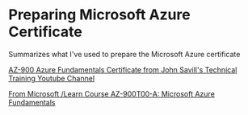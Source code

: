 # Preparing Microsoft Azure Certificate 

Summarizes what I've used to prepare the Microsoft Azure certificate

[AZ-900 Azure Fundamentals Certificate from John Savill's Technical Training Youtube Channel](https://www.youtube.com/watch?v=pY0LnKiDwRA&list=PLlVtbbG169nED0_vMEniWBQjSoxTsBYS3&index=2)

[From Microsoft /Learn Course AZ-900T00-A: Microsoft Azure Fundamentals](https://learn.microsoft.com/en-us/training/courses/az-900t00) 
